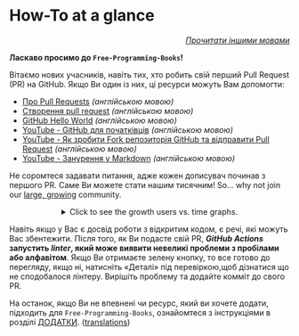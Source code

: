 # How-To at a glance

<div align="right" markdown="1">

*[Прочитати іншими мовами](README.md#translations)*

</div>

**Ласкаво просимо до `Free-Programming-Books`!**

Вітаємо нових учасників, навіть тих, хто робить свій перший Pull Request (PR) на GitHub. Якщо Ви один із них, ці ресурси можуть Вам допомогти:

* [Про Pull Requests](https://docs.github.com/en/pull-requests/collaborating-with-pull-requests/proposing-changes-to-your-work-with-pull-requests/about-pull-requests) *(англійською мовою)*
* [Створення pull request](https://docs.github.com/en/pull-requests/collaborating-with-pull-requests/proposing-changes-to-your-work-with-pull-requests/creating-a-pull-request) *(англійською мовою)*
* [GitHub Hello World](https://docs.github.com/en/get-started/quickstart/hello-world) *(англійською мовою)*
* [YouTube - GitHub для початківців](https://www.youtube.com/watch?v=0fKg7e37bQE) *(англійською мовою)*
* [YouTube - Як зробити Fork репозиторія GitHub та відправити Pull Request](https://www.youtube.com/watch?v=G1I3HF4YWEw) *(англійською мовою)*
* [YouTube - Занурення у Markdown](https://www.youtube.com/watch?v=HUBNt18RFbo) *(англійською мовою)*


Не соромтеся задавати питання, адже кожен дописувач починав з першого PR. Саме Ви можете стати нашим тисячним! So... why not join our [large, growing](https://www.apiseven.com/en/contributor-graph?chart=contributorOverTime&repo=ebookfoundation/free-programming-books) community.

<details align="center" markdown="1">
<summary>Click to see the growth users vs. time graphs.</summary>

[![EbookFoundation/free-programming-books's Contributor over time Graph](https://contributor-overtime-api.apiseven.com/contributors-svg?chart=contributorOverTime&repo=ebookfoundation/free-programming-books)](https://www.apiseven.com/en/contributor-graph?chart=contributorOverTime&repo=ebookfoundation/free-programming-books)

[![EbookFoundation/free-programming-books's Monthly Active Contributors graph](https://contributor-overtime-api.apiseven.com/contributors-svg?chart=contributorMonthlyActivity&repo=ebookfoundation/free-programming-books)](https://www.apiseven.com/en/contributor-graph?chart=contributorMonthlyActivity&repo=ebookfoundation/free-programming-books)

</details>

Навіть якщо у Вас є досвід роботи з відкритим кодом, є речі, які можуть Вас збентежити. Після того, як Ви подасте свій PR, ***GitHub Actions* запустить *linter*, який може виявити невеликі проблеми з пробілами або алфавітом**. Якщо Ви отримаєте зелену кнопку, то все готово до перегляду, якщо ні, натисніть «Деталі» під перевіркою,щоб дізнатися що не сподобалося лінтеру. Вирішіть проблему та додайте комміт до свого PR.

На останок, якщо Ви не впевнені чи ресурс, який ви хочете додати, підходить для `Free-Programming-Books`, ознайомтеся з інструкціями в розділі [ДОДАТКИ](CONTRIBUTING.md). ([translations](README.md#translations))
